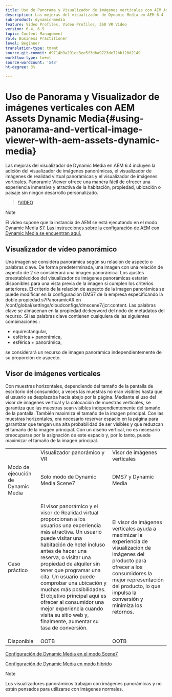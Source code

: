 ```yaml
---
title: Uso de Panorama y Visualizador de imágenes verticales con AEM Assets Dynamic Media
description: Las mejoras del visualizador de Dynamic Media en AEM 6.4 incluyen la adición del visualizador de imágenes panorámicas, el visualizador de imágenes de realidad virtual panorámicas y el visualizador de imágenes verticales. Panoramic Viewer ofrece una manera fácil de ofrecer una experiencia inmersiva y atractiva de la habitación, propiedad, ubicación o paisaje sin ningún desarrollo personalizado.
sub-product: dynamic-media
feature: Video Profiles, Video Profiles, 360 VR Video
version: 6.4, 6.5
topic: Content Management
role: Business Practitioner
level: Beginner
translation-type: tm+mt
source-git-commit: d9714b9a291ec3ee5f3dba9723de72bb120d2149
workflow-type: tm+mt
source-wordcount: '548'
ht-degree: 3%

---
```



# Uso de Panorama y Visualizador de imágenes verticales con AEM Assets Dynamic Media{#using-panorama-and-vertical-image-viewer-with-aem-assets-dynamic-media}

Las mejoras del visualizador de Dynamic Media en AEM 6.4 incluyen la adición del visualizador de imágenes panorámicas, el visualizador de imágenes de realidad virtual panorámicas y el visualizador de imágenes verticales. Panoramic Viewer ofrece una manera fácil de ofrecer una experiencia inmersiva y atractiva de la habitación, propiedad, ubicación o paisaje sin ningún desarrollo personalizado.

>[!VIDEO](https://video.tv.adobe.com/v/24156/?quality=9&learn=on)

>[!NOTE]
>
>El vídeo supone que la instancia de AEM se está ejecutando en el modo Dynamic Media S7. [Las instrucciones sobre la configuración de AEM con Dynamic Media se encuentran aquí.](https://helpx.adobe.com/es/experience-manager/6-3/assets/using/config-dynamic-fp-14410.html)

## Visualizador de vídeo panorámico

Una imagen se considera panorámica según su relación de aspecto o palabras clave. De forma predeterminada, una imagen con una relación de aspecto de 2 se considerará una imagen panorámica. Los ajustes preestablecidos del visualizador de imágenes panorámicas estarán disponibles para una vista previa de la imagen si cumplen los criterios anteriores. El criterio de la relación de aspecto de la imagen panorámica se puede modificar en la configuración DMS7 de la empresa especificando la doble propiedad s7PanoramicAR en /conf/global/settings/cloudconfigs/dmscene7/jcr:content. Las palabras clave se almacenan en la propiedad dc:keyword del nodo de metadatos del recurso. Si las palabras clave contienen cualquiera de las siguientes combinaciones :

* equirectangular,
* esférica + panorámica,
* esférica + panorámica,

se considerará un recurso de imagen panorámica independientemente de su proporción de aspecto.

## Visor de imágenes verticales

Con muestras horizontales, dependiendo del tamaño de la pantalla de escritorio del consumidor, a veces las muestras no eran visibles hasta que el usuario se desplazaba hacia abajo por la página. Mediante el uso del visor de imágenes vertical y la colocación de muestras verticales, se garantiza que las muestras sean visibles independientemente del tamaño de la pantalla. También maximiza el tamaño de la imagen principal. Con las muestras horizontales, era necesario reservar espacio en la página para garantizar que tengan una alta probabilidad de ser visibles y que reduzcan el tamaño de la imagen principal. Con un diseño vertical, no es necesario preocuparse por la asignación de este espacio y, por lo tanto, puede maximizar el tamaño de la imagen principal.

<table> 
 <tbody>
  <tr>
   <td> </td>
   <td>Visualizador panorámico y VR</td>
   <td>Visor de imágenes verticales</td>
  </tr>
  <tr>
   <td>Modo de ejecución de Dynamic Media</td>
   <td>Solo modo de Dynamic Media Scene7</td>
   <td>DMS7 y Dynamic Media</td>
  </tr>
  <tr>
   <td>Caso práctico   </td>
   <td><p>El visor panorámico y el visor de Realidad virtual proporcionan a los usuarios una experiencia más atractiva. Un usuario puede visitar una habitación de hotel incluso antes de hacer una reserva, o visitar una propiedad de alquiler sin tener que programar una cita. Un usuario puede comprobar una ubicación y muchas más posibilidades. El objetivo principal aquí es ofrecer al consumidor una mejor experiencia cuando visita su sitio web y, finalmente, aumentar su tasa de conversión.</p> <p> </p> </td> 
   <td><p>El visor de imágenes verticales ayuda a maximizar la experiencia de visualización de imágenes del producto para ofrecer a los consumidores la mejor representación del producto, lo que impulsa la conversión y minimiza los retornos.</p> <p> </p> </td>
  </tr>
  <tr>
   <td>Disponible </td>
   <td>OOTB</td>
   <td>OOTB</td>
  </tr>
 </tbody>
</table>

[Configuración de Dynamic Media en el modo Scene7](https://helpx.adobe.com/experience-manager/6-5/assets/using/config-dms7.html)

[Configuración de Dynamic Media en modo híbrido](https://helpx.adobe.com/experience-manager/6-5/assets/using/config-dynamic.html)

>[!NOTE]
>
>Los visualizadores panorámicos trabajan con imágenes panorámicas y no están pensados para utilizarse con imágenes normales.
